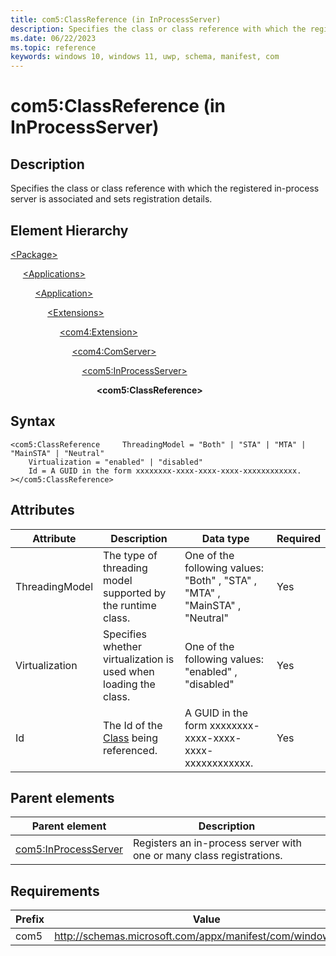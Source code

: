```yaml
---
title: com5:ClassReference (in InProcessServer)
description: Specifies the class or class reference with which the registered in-process server is associated and sets registration details. (com5:InProcessServerClassReference)
ms.date: 06/22/2023
ms.topic: reference
keywords: windows 10, windows 11, uwp, schema, manifest, com
---
```


# com5:ClassReference (in InProcessServer)



## Description

Specifies the class or class reference with which the registered in-process server is associated and sets registration details.

## Element Hierarchy
[\<Package\>](element-package.md)

&nbsp;&nbsp;&nbsp;&nbsp; [\<Applications\>](element-applications.md)

&nbsp;&nbsp;&nbsp;&nbsp; &nbsp;&nbsp;&nbsp;&nbsp; [\<Application\>](element-application.md)

&nbsp;&nbsp;&nbsp;&nbsp; &nbsp;&nbsp;&nbsp;&nbsp; &nbsp;&nbsp;&nbsp;&nbsp; [\<Extensions\>](element-1-extensions.md)

&nbsp;&nbsp;&nbsp;&nbsp; &nbsp;&nbsp;&nbsp;&nbsp; &nbsp;&nbsp;&nbsp;&nbsp; &nbsp;&nbsp;&nbsp;&nbsp; [\<com4:Extension\>](element-com4-extension.md)

&nbsp;&nbsp;&nbsp;&nbsp; &nbsp;&nbsp;&nbsp;&nbsp; &nbsp;&nbsp;&nbsp;&nbsp; &nbsp;&nbsp;&nbsp;&nbsp; &nbsp;&nbsp;&nbsp;&nbsp; [\<com4:ComServer\>](element-com4-comserver.md)

&nbsp;&nbsp;&nbsp;&nbsp; &nbsp;&nbsp;&nbsp;&nbsp; &nbsp;&nbsp;&nbsp;&nbsp; &nbsp;&nbsp;&nbsp;&nbsp;&nbsp;&nbsp;&nbsp;&nbsp; &nbsp;&nbsp;&nbsp;&nbsp; [\<com5:InProcessServer\>](element-com5-inprocessserver.md)

&nbsp;&nbsp;&nbsp;&nbsp; &nbsp;&nbsp;&nbsp;&nbsp; &nbsp;&nbsp;&nbsp;&nbsp; &nbsp;&nbsp;&nbsp;&nbsp; &nbsp;&nbsp;&nbsp;&nbsp; &nbsp;&nbsp;&nbsp;&nbsp; &nbsp;&nbsp;&nbsp;&nbsp; **&lt;com5:ClassReference&gt;**


## Syntax
```syntax
<com5:ClassReference     ThreadingModel = "Both" | "STA" | "MTA" | "MainSTA" | "Neutral"
    Virtualization = "enabled" | "disabled"
    Id = A GUID in the form xxxxxxxx-xxxx-xxxx-xxxx-xxxxxxxxxxxx.
></com5:ClassReference>
```


## Attributes

| Attribute | Description | Data type | Required |
| -----------| -------------| -----------| ----------|
| ThreadingModel | The type of threading model supported by the runtime class. | One of the following values: "Both" , "STA" , "MTA" , "MainSTA" , "Neutral"| Yes |
| Virtualization | Specifies whether virtualization is used when loading the class. | One of the following values: "enabled" , "disabled"| Yes |
| Id | The Id of the [Class](element-com4-class.md) being referenced. | A GUID in the form xxxxxxxx-xxxx-xxxx-xxxx-xxxxxxxxxxxx.| Yes |

## Parent elements

| Parent element | Description |
|-|-|
| [com5:InProcessServer](element-com5-inprocessserver.md) | Registers an in-process server with one or many class registrations. |

## Requirements
| Prefix | Value |
| ---------------| -------------------------------------------------------------|
| com5 | http://schemas.microsoft.com/appx/manifest/com/windows10/5 |
